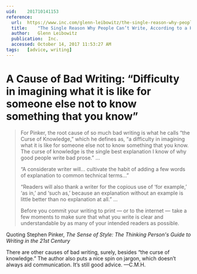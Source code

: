 ```yaml
---
uid:	201710141153
reference:
  url:	https://www.inc.com/glenn-leibowitz/the-single-reason-why-people-cant-write-according-.html
  title:	"The Single Reason Why People Can’t Write, According to a Harvard Psychologist"
  author:	Glenn Leibowitz
  publication:	Inc.
  accessed:	October 14, 2017 11:53:27 AM
tags:	[advice, writing]
---
```


# A Cause of Bad Writing: “Difficulty in imagining what it is like for someone else not to know something that you know”

> For Pinker, the root cause of so much bad writing is what he calls “the Curse of Knowledge,” which he defines as, “a difficulty in imagining what it is like for someone else not to know something that you know. The curse of knowledge is the single best explanation I know of why good people write bad prose.” …
> 
> “A considerate writer will… cultivate the habit of adding a few words of explanation to common technical terms…”
> 
> “Readers will also thank a writer for the copious use of ‘for example,’ ‘as in,’ and ‘such as,’ because an explanation without an example is little better than no explanation at all.” …
> 
> Before you commit your writing to print — or to the internet —  take a few moments to make sure that what you write is clear and understandable by as many of your intended readers as possible.

Quoting Stephen Pinker, *The Sense of Style: The Thinking Person's Guide to Writing in the 21st Century*

There are other causes of bad writing, surely, besides “the curse of knowledge.” The author also puts a nice spin on jargon, which doesn’t always aid communication. It’s still good advice. —C.M.H.
